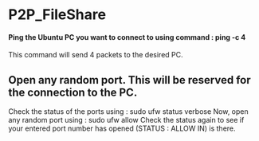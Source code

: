 # P2P_FileShare

#### Ping the Ubuntu PC you want to connect to using command : ping -c 4 <IP address of the other PC>
   This command will send 4 packets to the desired PC.
   
## Open any random port. This will be reserved for the connection to the PC.
   Check the status of the ports using : sudo ufw status verbose
   Now, open any random port using : sudo ufw allow <port number>
   Check the status again to see if your entered port number has opened (STATUS : ALLOW IN) is there.
  
